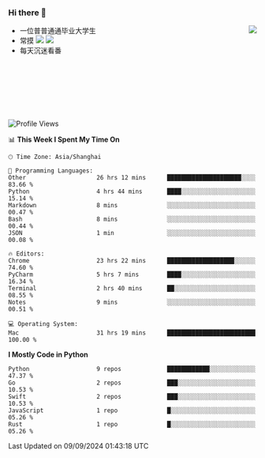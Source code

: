 ### Hi there 👋


<a href="https://github.com/yanlc39">
  <img align="right" src="https://github-readme-stats.vercel.app/api?username=yanlc39&show_icons=true&hide_border=true&icon_color=586069&title_color=a0a9af">
</a>

- 一位普普通通毕业大学生
- 常摸 ![](https://img.shields.io/badge/-Python-3e74a2?style=flat-square&logo=Python&logoColor=fff) ![](https://img.shields.io/badge/-C%2B%2B-brightgreen?style=flat-square)
- 每天沉迷看番



<br><br><br><br><br><br>


<!--START_SECTION:waka-->
![Profile Views](http://img.shields.io/badge/Profile%20Views-0-blue)

📊 **This Week I Spent My Time On** 

```text
🕑︎ Time Zone: Asia/Shanghai

💬 Programming Languages: 
Other                    26 hrs 12 mins      █████████████████████░░░░   83.66 % 
Python                   4 hrs 44 mins       ████░░░░░░░░░░░░░░░░░░░░░   15.14 % 
Markdown                 8 mins              ░░░░░░░░░░░░░░░░░░░░░░░░░   00.47 % 
Bash                     8 mins              ░░░░░░░░░░░░░░░░░░░░░░░░░   00.44 % 
JSON                     1 min               ░░░░░░░░░░░░░░░░░░░░░░░░░   00.08 % 

🔥 Editors: 
Chrome                   23 hrs 22 mins      ███████████████████░░░░░░   74.60 % 
PyCharm                  5 hrs 7 mins        ████░░░░░░░░░░░░░░░░░░░░░   16.34 % 
Terminal                 2 hrs 40 mins       ██░░░░░░░░░░░░░░░░░░░░░░░   08.55 % 
Notes                    9 mins              ░░░░░░░░░░░░░░░░░░░░░░░░░   00.51 % 

💻 Operating System: 
Mac                      31 hrs 19 mins      █████████████████████████   100.00 % 
```

**I Mostly Code in Python** 

```text
Python                   9 repos             ████████████░░░░░░░░░░░░░   47.37 % 
Go                       2 repos             ███░░░░░░░░░░░░░░░░░░░░░░   10.53 % 
Swift                    2 repos             ███░░░░░░░░░░░░░░░░░░░░░░   10.53 % 
JavaScript               1 repo              █░░░░░░░░░░░░░░░░░░░░░░░░   05.26 % 
Rust                     1 repo              █░░░░░░░░░░░░░░░░░░░░░░░░   05.26 % 
```




 Last Updated on 09/09/2024 01:43:18 UTC
<!--END_SECTION:waka-->
